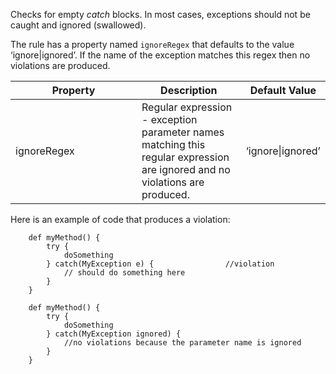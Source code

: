 Checks for empty *catch* blocks. In most cases, exceptions should not be
caught and ignored (swallowed).

The rule has a property named `ignoreRegex` that defaults to the value
‘ignore|ignored’. If the name of the exception matches this regex then
no violations are produced.

<table>
<colgroup>
<col style="width: 40%" />
<col style="width: 33%" />
<col style="width: 25%" />
</colgroup>
<thead>
<tr class="header">
<th>Property</th>
<th>Description</th>
<th>Default Value</th>
</tr>
</thead>
<tbody>
<tr class="odd">
<td>ignoreRegex</td>
<td>Regular expression - exception parameter names matching this regular expression are ignored and no violations are produced.</td>
<td>‘ignore|ignored’</td>
</tr>
</tbody>
</table>

Here is an example of code that produces a violation:

        def myMethod() {
            try {
                doSomething
            } catch(MyException e) {                //violation
                // should do something here
            }
        }

        def myMethod() {
            try {
                doSomething
            } catch(MyException ignored) {
                //no violations because the parameter name is ignored
            }
        }
